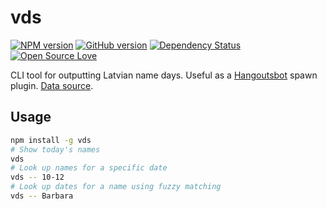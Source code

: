 # vds

[![NPM version](http://badge.fury.io/js/vds.svg)](http://badge.fury.io/js/vds)
[![GitHub version](https://badge.fury.io/gh/slikts%2Fvds.svg)](https://badge.fury.io/gh/slikts%2Fvds)
[![Dependency Status](https://david-dm.org/slikts/vds.svg)](https://david-dm.org/slikts/vds)
[![Open Source Love](https://badges.frapsoft.com/os/mit/mit.svg?v=102)](https://github.com/ellerbrock/open-source-badge/)

CLI tool for outputting Latvian name days. Useful as a [Hangoutsbot][hangoutsbot] spawn plugin. [Data source][vardadienas].

## Usage

```sh
npm install -g vds
# Show today's names
vds
# Look up names for a specific date
vds -- 10-12
# Look up dates for a name using fuzzy matching
vds -- Barbara
```

[hangoutsbot]: https://github.com/hangoutsbot/hangoutsbot
[vardadienas]: https://github.com/slikts/vardadienas
